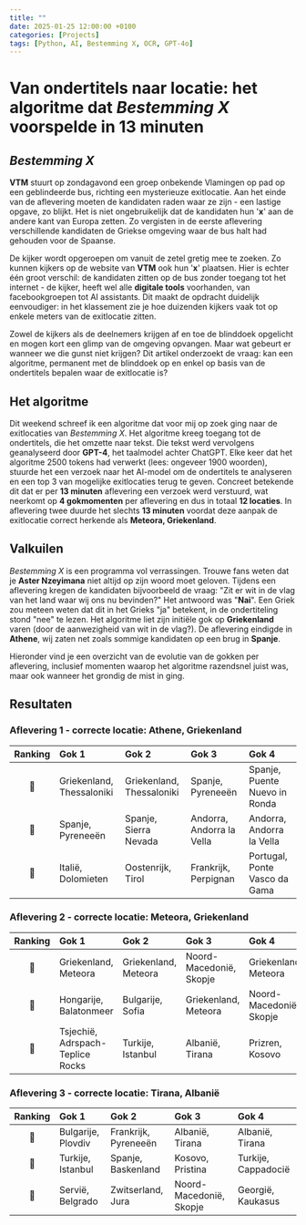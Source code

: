 ```yaml
---
title: ""
date: 2025-01-25 12:00:00 +0100
categories: [Projects]
tags: [Python, AI, Bestemming X, OCR, GPT-4o]
---
```


# Van ondertitels naar locatie: het algoritme dat *Bestemming X* voorspelde in 13 minuten

## *Bestemming X*

**VTM** stuurt op zondagavond een groep onbekende Vlamingen op pad op een geblindeerde bus, richting een mysterieuze exitlocatie. Aan het einde van de aflevering moeten de kandidaten raden waar ze zijn - een lastige opgave, zo blijkt. Het is niet ongebruikelijk dat de kandidaten hun '**x**' aan de andere kant van Europa zetten. Zo vergisten in de eerste aflevering verschillende kandidaten de Griekse omgeving waar de bus halt had gehouden voor de Spaanse.

De kijker wordt opgeroepen om vanuit de zetel gretig mee te zoeken. Zo kunnen kijkers op de website van **VTM** ook hun '**x**' plaatsen. Hier is echter één groot verschil: de kandidaten zitten op de bus zonder toegang tot het internet - de kijker, heeft wel alle **digitale tools** voorhanden, van facebookgroepen tot AI assistants. Dit maakt de opdracht duidelijk eenvoudiger: in het klassement zie je hoe duizenden kijkers vaak tot op enkele meters van de exitlocatie zitten.

Zowel de kijkers als de deelnemers krijgen af en toe de blinddoek opgelicht en mogen kort een glimp van de omgeving opvangen. Maar wat gebeurt er wanneer we die gunst niet krijgen? Dit artikel onderzoekt de vraag: kan een algoritme, permanent met de blinddoek op en enkel op basis van de ondertitels bepalen waar de exitlocatie is?

## Het algoritme

Dit weekend schreef ik een algoritme dat voor mij op zoek ging naar de exitlocaties van *Bestemming X*. Het algoritme kreeg toegang tot de ondertitels, die het omzette naar tekst. Die tekst werd vervolgens geanalyseerd door **GPT-4**, het taalmodel achter ChatGPT. Elke keer dat het algoritme 2500 tokens had verwerkt (lees: ongeveer 1900 woorden), stuurde het een verzoek naar het AI-model om de ondertitels te analyseren en een top 3 van mogelijke exitlocaties terug te geven. Concreet betekende dit dat er per **13 minuten** aflevering een verzoek werd verstuurd, wat neerkomt op **4 gokmomenten** per aflevering en dus in totaal **12 locaties**. In aflevering twee duurde het slechts **13 minuten** voordat deze aanpak de exitlocatie correct herkende als **Meteora, Griekenland**.

## Valkuilen

*Bestemming X* is een programma vol verrassingen. Trouwe fans weten dat je **Aster Nzeyimana** niet altijd op zijn woord moet geloven. Tijdens een aflevering kregen de kandidaten bijvoorbeeld de vraag: "Zit er wit in de vlag van het land waar wij ons nu bevinden?" Het antwoord was "**Nai**". Een Griek zou meteen weten dat dit in het Grieks "ja" betekent, in de ondertiteling stond "nee" te lezen. Het algoritme liet zijn initiële gok op **Griekenland** varen (door de aanwezigheid van wit in de vlag?). De aflevering eindigde in **Athene**, wij zaten net zoals sommige kandidaten op een brug in **Spanje**.

Hieronder vind je een overzicht van de evolutie van de gokken per aflevering, inclusief momenten waarop het algoritme razendsnel juist was, maar ook wanneer het grondig de mist in ging.

## Resultaten

### Aflevering 1 - correcte locatie: **Athene, Griekenland**

| Ranking | Gok 1 | Gok 2 | Gok 3 | Gok 4 |
|:---:|:---|:---|:---|:---|
| 🥇 | Griekenland, Thessaloniki | Griekenland, Thessaloniki | Spanje, Pyreneeën | Spanje, Puente Nuevo in Ronda |
| 🥈 | Spanje, Pyreneeën | Spanje, Sierra Nevada | Andorra, Andorra la Vella | Andorra, Andorra la Vella |
| 🥉 | Italië, Dolomieten | Oostenrijk, Tirol | Frankrijk, Perpignan | Portugal, Ponte Vasco da Gama |

### Aflevering 2 - correcte locatie: **Meteora, Griekenland**

| Ranking | Gok 1 | Gok 2 | Gok 3 | Gok 4 |
|:---:|:---|:---|:---|:---|
| 🥇 | Griekenland, Meteora | Griekenland, Meteora | Noord-Macedonië, Skopje | Griekenland, Meteora |
| 🥈 | Hongarije, Balatonmeer | Bulgarije, Sofia | Griekenland, Meteora | Noord-Macedonië, Skopje |
| 🥉 | Tsjechië, Adrspach-Teplice Rocks | Turkije, Istanbul | Albanië, Tirana | Prizren, Kosovo |

### Aflevering 3 - correcte locatie: **Tirana, Albanië**

| Ranking | Gok 1 | Gok 2 | Gok 3 | Gok 4 |
|:---:|:---|:---|:---|:---|
| 🥇 | Bulgarije, Plovdiv | Frankrijk, Pyreneeën | Albanië, Tirana | Albanië, Tirana |
| 🥈 | Turkije, Istanbul | Spanje, Baskenland | Kosovo, Pristina | Turkije, Cappadocië |
| 🥉 | Servië, Belgrado | Zwitserland, Jura | Noord-Macedonië, Skopje | Georgië, Kaukasus | 